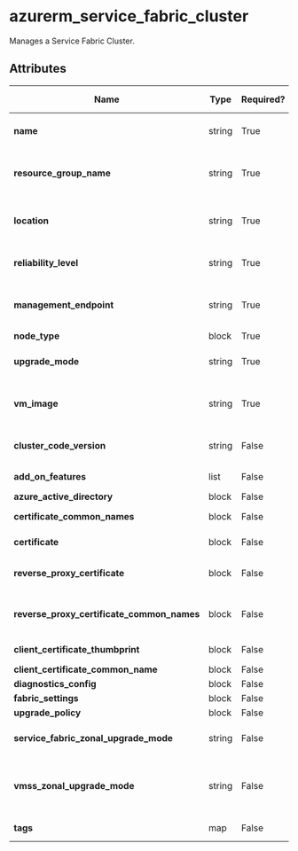 # azurerm_service_fabric_cluster

Manages a Service Fabric Cluster.

## Attributes

| Name | Type | Required? | Default  | possible values | Description |
| ---- | ---- | --------- | -------- | ----------- | ----------- |
| **name** | string | True | -  |  -  | The name of the Service Fabric Cluster. Changing this forces a new resource to be created. | 
| **resource_group_name** | string | True | -  |  -  | The name of the Resource Group in which the Service Fabric Cluster exists. Changing this forces a new resource to be created. | 
| **location** | string | True | -  |  -  | Specifies the Azure Region where the Service Fabric Cluster should exist. Changing this forces a new resource to be created. | 
| **reliability_level** | string | True | -  |  `None`, `Bronze`, `Silver`, `Gold`, `Platinum`  | Specifies the Reliability Level of the Cluster. Possible values include `None`, `Bronze`, `Silver`, `Gold` and `Platinum`. | 
| **management_endpoint** | string | True | -  |  -  | Specifies the Management Endpoint of the cluster such as `http://example.com`. Changing this forces a new resource to be created. | 
| **node_type** | block | True | -  |  -  | One or more `node_type` blocks. | 
| **upgrade_mode** | string | True | -  |  `Automatic`, `Manual`  | Specifies the Upgrade Mode of the cluster. Possible values are `Automatic` or `Manual`. | 
| **vm_image** | string | True | -  |  -  | Specifies the Image expected for the Service Fabric Cluster, such as `Windows`. Changing this forces a new resource to be created. | 
| **cluster_code_version** | string | False | -  |  -  | Required if Upgrade Mode set to `Manual`, Specifies the Version of the Cluster Code of the cluster. | 
| **add_on_features** | list | False | -  |  -  | A List of one or more features which should be enabled, such as `DnsService`. | 
| **azure_active_directory** | block | False | -  |  -  | An `azure_active_directory` block. | 
| **certificate_common_names** | block | False | -  |  -  | A `certificate_common_names` block. Conflicts with `certificate`. | 
| **certificate** | block | False | -  |  -  | A `certificate` block. Conflicts with `certificate_common_names`. | 
| **reverse_proxy_certificate** | block | False | -  |  -  | A `reverse_proxy_certificate` block. Conflicts with `reverse_proxy_certificate_common_names`. | 
| **reverse_proxy_certificate_common_names** | block | False | -  |  -  | A `reverse_proxy_certificate_common_names` block. Conflicts with `reverse_proxy_certificate`. | 
| **client_certificate_thumbprint** | block | False | -  |  -  | One or more `client_certificate_thumbprint` blocks. | 
| **client_certificate_common_name** | block | False | -  |  -  | A `client_certificate_common_name` block. | 
| **diagnostics_config** | block | False | -  |  -  | A `diagnostics_config` block. | 
| **fabric_settings** | block | False | -  |  -  | One or more `fabric_settings` blocks. | 
| **upgrade_policy** | block | False | -  |  -  | A `upgrade_policy` block. | 
| **service_fabric_zonal_upgrade_mode** | string | False | -  |  `Hierarchical`, `Parallel`  | Specifies the logical grouping of VMs in upgrade domains. Possible values are `Hierarchical` or `Parallel`. | 
| **vmss_zonal_upgrade_mode** | string | False | -  |  `Hierarchical`, `Parallel`  | Specifies the upgrade mode for the virtual machine scale set updates that happen in all availability zones at once. Possible values are `Hierarchical` or `Parallel`. | 
| **tags** | map | False | -  |  -  | A mapping of tags to assign to the resource. | 

